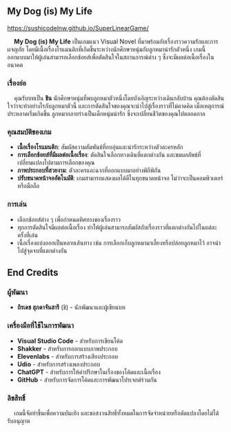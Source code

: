 ## My Dog (is) My Life

https://sushicodelnw.github.io/SuperLinearGame/

&nbsp;&nbsp;&nbsp;&nbsp;**My Dog (is) My Life** เป็นเกมแนว Visual Novel ที่มาพร้อมกับเรื่องราวความรักและการผจญภัย โดยมีเนื้อเรื่องโรแมนติกที่เกิดขึ้นระหว่างนักศึกษาหนุ่มกับลูกหมาน่ารักตัวหนึ่ง เกมนี้ออกแบบมาให้ผู้เล่นสามารถเลือกช้อยส์เพื่อตัดสินใจในสถานการณ์ต่าง ๆ ซึ่งจะมีผลต่อเนื้อเรื่องในอนาคต

### เรื่องย่อ
&nbsp;&nbsp;&nbsp;&nbsp;คุณรับบทเป็น **ชิน** นักศึกษาหนุ่มที่พบลูกหมาตัวหนึ่งโดยบังเอิญระหว่างเดินกลับบ้าน คุณต้องตัดสินใจว่าจะทำอย่างไรกับลูกหมาตัวนี้ และการตัดสินใจของคุณจะนำไปสู่เรื่องราวที่ไม่คาดคิด เมื่อเหตุการณ์ประหลาดเริ่มเกิดขึ้น ลูกหมากลายร่างเป็นเด็กหนุ่มน่ารัก ซึ่งจะเปลี่ยนชีวิตของคุณไปตลอดกาล

### คุณสมบัติของเกม
- **เนื้อเรื่องโรแมนติก**: สัมผัสความสัมพันธ์ที่อบอุ่นและน่ารักระหว่างตัวละครหลัก
- **การเลือกช้อยส์ที่มีผลต่อเนื้อเรื่อง**: ตัดสินใจเลือกทางเดินที่แตกต่างกัน และชมผลลัพธ์ที่เปลี่ยนแปลงไปตามการเลือกของคุณ
- **ภาพประกอบที่สวยงาม**: ตัวละครและฉากที่ออกแบบมาอย่างพิถีพิถัน
- **ปรับขนาดหน้าจออัตโนมัติ**: เกมสามารถแสดงผลได้ดีในทุกขนาดหน้าจอ ไม่ว่าจะเป็นคอมพิวเตอร์หรือมือถือ

### การเล่น
- เลือกช้อยส์ต่าง ๆ เพื่อกำหนดทิศทางของเรื่องราว
- ทุกการตัดสินใจมีผลต่อเนื้อเรื่อง ทำให้ผู้เล่นสามารถสัมผัสกับเรื่องราวที่แตกต่างกันไปในแต่ละครั้งที่เล่น
- เนื้อเรื่องแบ่งออกเป็นหลายเส้นทาง เช่น การเลือกเก็บลูกหมามาเลี้ยงหรือปล่อยลูกหมาไว้ อาจนำไปสู่จุดจบที่แตกต่างกัน

## End Credits

### ผู้พัฒนา
- **ถิรเดช สุภดาจันสารี** (ชิ) - นักพัฒนาและผู้เขียนบท

### เครื่องมือที่ใช้ในการพัฒนา
- **Visual Studio Code** - สำหรับการเขียนโค้ด
- **Shakker** - สำหรับการออกแบบภาพประกอบ
- **Elevenlabs** - สำหรับการสร้างเสียงประกอบ
- **Udio** - สำหรับการสร้างเพลงประกอบ
- **ChatGPT** - สำหรับการให้คำปรึกษาในเรื่องของโค้ดและเนื้อเรื่อง
- **GitHub** - สำหรับการจัดการโค้ดและการพัฒนาโปรเจกต์ร่วมกัน

### ลิขสิทธิ์
&nbsp;&nbsp;&nbsp;&nbsp;เกมนี้จัดทำขึ้นเพื่อความบันเทิง และขอสงวนสิทธิ์ทั้งหมดในการจัดจำหน่ายหรือดัดแปลงโดยไม่ได้รับอนุญาต
